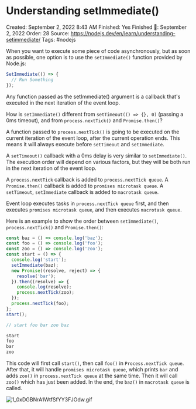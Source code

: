 # Understanding setImmediate()

Created: September 2, 2022 8:43 AM
Finished: Yes
Finished 📅: September 2, 2022
Order: 28
Source: https://nodejs.dev/en/learn/understanding-setimmediate/
Tags: #nodejs

When you want to execute some piece of code asynchronously, but as soon as possible, one option is to use the `setImmediate()` function provided by Node.js:

```jsx
SetImmediate(() => {
  // Run Something
});
```

Any function passed as the setImmediate() argument is a callback that's executed in the next iteration of the event loop.

How is `setImmediate()` different from `setTimeout(() => {}, 0)` (passing a 0ms timeout), and from `process.nextTick()` and `Promise.then()`?

A function passed to `process.nextTick()` is going to be executed on the current iteration of the event loop, after the current operation ends. This means it will always execute before `setTimeout` and `setImmediate`.

A `setTimeout()` callback with a 0ms delay is very similar to `setImmediate()`. The execution order will depend on various factors, but they will be both run in the next iteration of the event loop.

A `process.nextTick` callback is added to `process.nextTick queue`. A `Promise.then()` callback is added to `promises microtask queue`. A `setTimeout`, `setImmediate` callback is added to `macrotask queue`.

Event loop executes tasks in `process.nextTick queue` first, and then executes `promises microtask queue`, and then executes `macrotask queue`.

Here is an example to show the order between `setImmediate()`, `process.nextTick()` and `Promise.then()`:

```jsx
const baz = () => console.log('baz');
const foo = () => console.log('foo');
const zoo = () => console.log('zoo');
const start = () => {
  console.log('start');
  setImmediate(baz);
  new Promise((resolve, reject) => {
    resolve('bar');
  }).then((resolve) => {
    console.log(resolve);
    process.nextTick(zoo);
  });
  process.nextTick(foo);
};
start();

// start foo bar zoo baz
```

```bash
start
foo
bar
zoo
```

This code will first call `start()`, then call `foo()` in `Process.nextTick queue`. After that, it will handle `promises microtask queue`, which prints `bar` and adds `zoo()` in `process.nextTick queue` at the same time. Then it will call `zoo()` which has just been added. In the end, the `baz()` in `macrotask queue` is called.

![1_0xDGBNrA1WtfSfYY3FJOdw.gif](Understanding%20setImmediate()%20afd74386edc84c25acd74c3039bcb0c4/1_0xDGBNrA1WtfSfYY3FJOdw.gif)